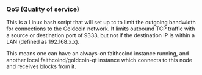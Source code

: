 ### QoS (Quality of service) ###

This is a Linux bash script that will set up tc to limit the outgoing bandwidth for connections to the Goldcoin network. It limits outbound TCP traffic with a source or destination port of 9333, but not if the destination IP is within a LAN (defined as 192.168.x.x).

This means one can have an always-on faithcoind instance running, and another local faithcoind/goldcoin-qt instance which connects to this node and receives blocks from it.
